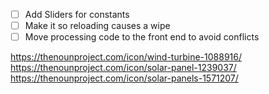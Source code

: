 - [ ] Add Sliders for constants
- [ ] Make it so reloading causes a wipe
- [ ] Move processing code to the front end to avoid conflicts 

https://thenounproject.com/icon/wind-turbine-1088916/ 
https://thenounproject.com/icon/solar-panel-1239037/
https://thenounproject.com/icon/solar-panels-1571207/ 